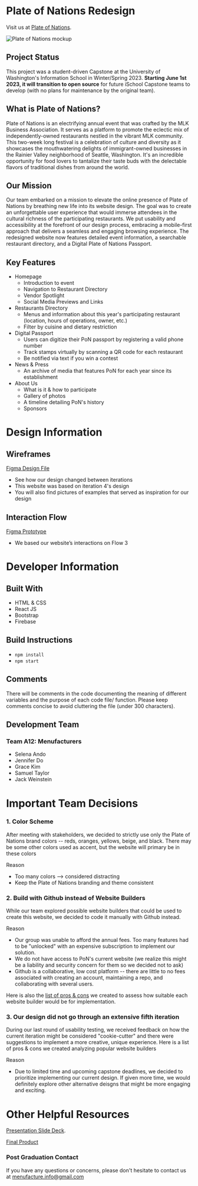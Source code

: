 # Plate of Nations Redesign

Visit us at [Plate of Nations](https://pon-app.web.app/).

![Plate of Nations mockup](public/img/pon-mockup.png)

## Project Status 
This project was a student-driven Capstone at the University of Washington's Information School in Winter/Spring 2023. **Starting June 1st 2023, it will transition to open source** for future iSchool Capstone teams to develop (with no plans for maintenance by the original team).

## What is Plate of Nations?
Plate of Nations is an electrifying annual event that was crafted by the MLK Business Association. It serves as a platform to promote the eclectic mix of independently-owned restaurants nestled in the vibrant MLK community. This two-week long festival is a celebration of culture and diversity as it showcases the mouthwatering delights of immigrant-owned businesses in the Rainier Valley neighborhood of Seattle, Washington. It's an incredible opportunity for food lovers to tantalize their taste buds with the delectable flavors of traditional dishes from around the world.


## Our Mission
Our team embarked on a mission to elevate the online presence of Plate of Nations by breathing new life into its website design. The goal was to create an unforgettable user experience that would immerse attendees in the cultural richness of the participating restaurants. We put usability and accessibility at the forefront of our design process, embracing a mobile-first approach that delivers a seamless and engaging browsing experience. The redesigned website now features detailed event information, a searchable restaurant directory, and a Digital Plate of Nations Passport.


## Key Features
- Homepage
  - Introduction to event
  - Navigation to Restaurant Directory
  - Vendor Spotlight
  - Social Media Previews and Links
- Restaurants Directory
  - Menus and information about this year's participating restaurant (location, hours of operations, owner, etc.)
  - Filter by cuisine and dietary restriction 
- Digital Passport
  - Users can digitize their PoN passport by registering a valid phone number 
  - Track stamps virtually by scanning a QR code for each restaurant 
  - Be notified via text if you win a contest
- News & Press
  - An archive of media that features PoN for each year since its establishment
- About Us
  - What is it & how to participate 
  - Gallery of photos
  - A timeline detailing PoN's history
  - Sponsors 
  
# Design Information 
## Wireframes 
[Figma Design File](https://www.figma.com/file/VYpA83RSUkxPBfgNtPGH52/Plate-of-Nations-Prototype?node-id=0%3A1&t=slbjDBr37xYiIqBk-1)
- See how our design changed between iterations 
- This website was based on iteration 4's design 
- You will also find pictures of examples that served as inspiration for our design 

## Interaction Flow 
[Figma Prototype](https://www.figma.com/proto/VYpA83RSUkxPBfgNtPGH52/Plate-of-Nations-Prototype?node-id=571-1200&scaling=scale-down&page-id=0%3A1&starting-point-node-id=571%3A1200&show-proto-sidebar=1)
- We based our website’s interactions on Flow 3


# Developer Information
## Built With
- HTML & CSS
- React JS
- Bootstrap
- Firebase

## Build Instructions
- `npm install`
- `npm start`

## Comments 
There will be comments in the code documenting the meaning of different variables and the purpose of each code file/ function. Please keep comments concise to avoid cluttering the file (under 300 characters).

## Development Team
### Team A12: Menufacturers
- Selena Ando
- Jennifer Do
- Grace Kim
- Samuel Taylor
- Jack Weinstein

# Important Team Decisions 
### 1. Color Scheme 
After meeting with stakeholders, we decided to strictly use only the Plate of Nations brand colors -- reds, oranges, yellows, beige, and black. There may be some other colors used as accent, but the website will primary be in these colors 

Reason 
  - Too many colors --> considered distracting
  - Keep the Plate of Nations branding and theme consistent 
  
### 2. Build with Github instead of Website Builders 
While our team explored possible website builders that could be used to create this website, we decided to code it manually with Github instead. 

Reason
  - Our group was unable to afford the annual fees. Too many features had to be "unlocked" with an expensive subscription to implement our solution. 
  - We do not have access to PoN's current website (we realize this might be a liability and security concern for them so we decided not to ask)
  - Github is a collaborative, low cost platform -- there are little to no fees associated with creating an account, maintaining a repo, and collaborating with several users. 
 
Here is also the [list of pros & cons](https://docs.google.com/document/d/1yzZQ-iDiZ7f2eqVa7-5d8QOM77jcMBVTjp-Ihj2ncOA/edit?usp=sharing ) we created to assess how suitable each website builder would be for implementation.
  
### 3. Our design did not go through an extensive fifth iteration 
During our last round of usability testing, we received feedback on how the current iteration might be considered "cookie-cutter" and there were suggestions to implement a more creative, unique experience. Here is a list of pros & cons we created analyzing popular website builders

Reason
  - Due to limited time and upcoming capstone deadlines, we decided to prioritize implementing our current design. If given more time, we would definitely explore other alternative deisgns that might be more engaging and exciting. 

# Other Helpful Resources 
[Presentation Slide Deck](https://www.canva.com/design/DAFcpIS7BAs/up4hP1P2_qOgxXJBJSeVDA/edit?utm_content=DAFcpIS7BAs&utm_campaign=designshare&utm_medium=link2&utm_source=sharebutton).

[Final Product](https://menufacturers.github.io/menufacturers-landing/)


### Post Graduation Contact
If you have any questions or concerns, please don't hesitate to contact us at menufacture.info@gmail.com
